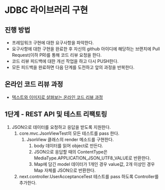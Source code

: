 # JDBC 라이브러리 구현
## 진행 방법
* 프레임워크 구현에 대한 요구사항을 파악한다.
* 요구사항에 대한 구현을 완료한 후 자신의 github 아이디에 해당하는 브랜치에 Pull Request(이하 PR)를 통해 코드 리뷰 요청을 한다.
* 코드 리뷰 피드백에 대한 개선 작업을 하고 다시 PUSH한다.
* 모든 피드백을 완료하면 다음 단계를 도전하고 앞의 과정을 반복한다.

## 온라인 코드 리뷰 과정
* [텍스트와 이미지로 살펴보는 온라인 코드 리뷰 과정](https://github.com/next-step/nextstep-docs/tree/master/codereview)

## 1단계 - REST API 및 테스트 리팩토링
1. JSON으로 데이터를 요청하고 응답을 받도록 지원한다.
   1. core.mvc.JsonViewTest의 모든 테스트를 pass 한다.
      1. JsonView 클래스의 render 메소드를 구현한다.
         1. body 데이터를 읽어 object로 만든다.
         2. JSON으로 응답할 때의 ContentType은 MediaType.APPLICATION_JSON_UTF8_VALUE로 반환한다.
         3. Map에 담긴 model 데이터가 1개인 경우 value값, 2개 이상인 경우 Map 자체를 JSON으로 반환한다.
   2. next.controller.UserAcceptanceTest 테스트를 pass 하도록 Controller를 추가한다.